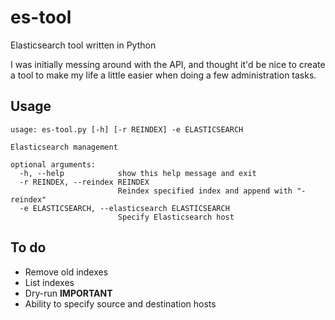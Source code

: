 # es-tool

Elasticsearch tool written in Python

I was initially messing around with the API, and thought it'd be nice to create a tool to make my life a little easier when doing a few administration tasks.

## Usage

	usage: es-tool.py [-h] [-r REINDEX] -e ELASTICSEARCH

	Elasticsearch management

	optional arguments:
	  -h, --help            show this help message and exit
	  -r REINDEX, --reindex REINDEX
	                        Reindex specified index and append with "-reindex"
	  -e ELASTICSEARCH, --elasticsearch ELASTICSEARCH
	                        Specify Elasticsearch host


## To do

* Remove old indexes
* List indexes
* Dry-run **IMPORTANT**
* Ability to specify source and destination hosts